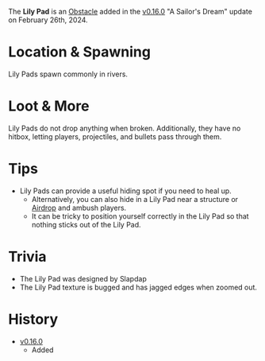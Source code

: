 The **Lily Pad** is an [Obstacle](/obstacles) added in the [v0.16.0](https://github.com/HasangerGames/suroi/releases/tag/v0.16.0) "A Sailor's Dream" update on February 26th, 2024.

# Location & Spawning

Lily Pads spawn commonly in rivers.

# Loot & More

Lily Pads do not drop anything when broken. Additionally, they have no hitbox, letting players, projectiles, and bullets pass through them.

# Tips

- Lily Pads can provide a useful hiding spot if you need to heal up.
  - Alternatively, you can also hide in a Lily Pad near a structure or [Airdrop](/obstacles/airdrops) and ambush players.
  - It can be tricky to position yourself correctly in the Lily Pad so that nothing sticks out of the Lily Pad.

# Trivia

- The Lily Pad was designed by Slapdap
- The Lily Pad texture is bugged and has jagged edges when zoomed out.

# History

- [v0.16.0](https://github.com/HasangerGames/suroi/releases/tag/v0.16.0)
  - Added
